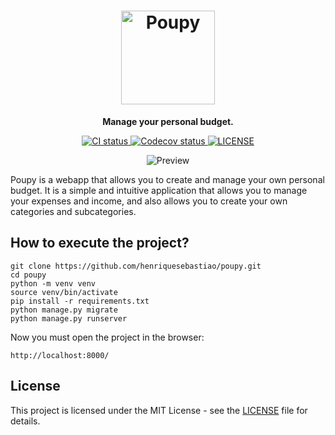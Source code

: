 <h1 align="center">
    <img src="project/utils/img/bitmap.png" alt="Poupy" width="150"/><br>
</h1>

<p align="center"><strong>Manage your personal budget.</strong></p>

<p align="center">
    <a href="https://github.com/henriquesebastiao/poupy/actions/workflows/ci.yml">
        <img src="https://github.com/henriquesebastiao/poupy/actions/workflows/ci.yml/badge.svg" alt="CI status"/>
    </a>
    <a href="https://codecov.io/gh/henriquesebastiao/poupy" > 
        <img src="https://codecov.io/gh/henriquesebastiao/poupy/graph/badge.svg?token=aoIdJEPHV5" alt="Codecov status"/> 
    </a>
    <a href="https://github.com/henriquesebastiao/poupy/blob/main/LICENSE">
        <img alt="LICENSE" src="https://img.shields.io/github/license/henriquesebastiao/poupy"/>
    </a>
</p>

<p align="center">
    <img src="project/utils/img/screenshot.png" alt="Preview"/>
</p>

Poupy is a webapp that allows you to create and manage your own personal budget.
It is a simple and intuitive application that allows you to manage your expenses and income, and also allows you to
create your own categories and subcategories.

## How to execute the project?

```shell
git clone https://github.com/henriquesebastiao/poupy.git
cd poupy
python -m venv venv
source venv/bin/activate
pip install -r requirements.txt
python manage.py migrate
python manage.py runserver
```

Now you must open the project in the browser:

```
http://localhost:8000/
```

## License

This project is licensed under the MIT License - see the [LICENSE](LICENSE) file for details.

